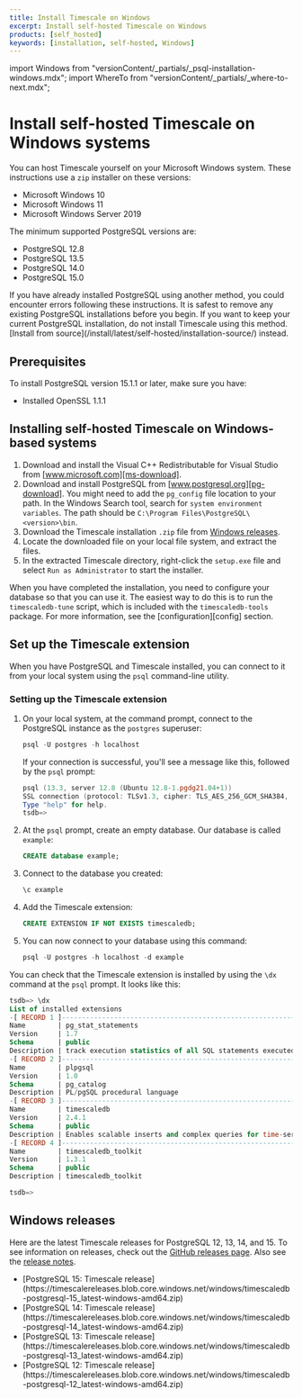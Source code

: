 ```yaml
---
title: Install Timescale on Windows
excerpt: Install self-hosted Timescale on Windows
products: [self_hosted]
keywords: [installation, self-hosted, Windows]
---
```


import Windows from "versionContent/_partials/_psql-installation-windows.mdx";
import WhereTo from "versionContent/_partials/_where-to-next.mdx";

# Install self-hosted Timescale on Windows systems

You can host Timescale yourself on your Microsoft Windows system.
These instructions use a `zip` installer on these versions:

*   Microsoft Windows 10
*   Microsoft Windows 11
*   Microsoft Windows Server 2019

The minimum supported PostgreSQL versions are:

*   PostgreSQL 12.8
*   PostgreSQL 13.5
*   PostgreSQL 14.0
*   PostgreSQL 15.0

<Highlight type="warning">
If you have already installed PostgreSQL using another method, you could
encounter errors following these instructions. It is safest to remove any
existing PostgreSQL installations before you begin. If you want to keep your
current PostgreSQL installation, do not install Timescale using this method.
[Install from source](/install/latest/self-hosted/installation-source/) instead.
</Highlight>

## Prerequisites

To install PostgreSQL version 15.1.1 or later, make sure you have:

*   Installed OpenSSL 1.1.1

<Procedure>

## Installing self-hosted Timescale on Windows-based systems

1.  Download and install the Visual C++ Redistributable for Visual Studio from
    [www.microsoft.com][ms-download].
1.  Download and install PostgreSQL from [www.postgresql.org][pg-download].
    You might need to add the `pg_config` file location to your path. In the Windows
    Search tool, search for `system environment variables`. The path should be
    `C:\Program Files\PostgreSQL\<version>\bin`.
2.  Download the Timescale installation `.zip` file from
    [Windows releases][windows-releases].
3.  Locate the downloaded file on your local file system, and extract the files.
4.  In the extracted Timescale directory, right-click the `setup.exe` file and
    select `Run as Administrator` to start the installer.

</Procedure>

When you have completed the installation, you need to configure your database so
that you can use it. The easiest way to do this is to run the `timescaledb-tune`
script, which is included with the `timescaledb-tools` package. For more
information, see the [configuration][config] section.

## Set up the Timescale extension

When you have PostgreSQL and Timescale installed, you can connect to it from
your local system using the `psql` command-line utility.

<Windows />

<Procedure>

### Setting up the Timescale extension

1.  On your local system, at the command prompt, connect to the PostgreSQL
    instance as the `postgres` superuser:

    ```powershell
    psql -U postgres -h localhost
    ```

    If your connection is successful, you'll see a message like this, followed
    by the `psql` prompt:

    ```powershell
    psql (13.3, server 12.8 (Ubuntu 12.8-1.pgdg21.04+1))
    SSL connection (protocol: TLSv1.3, cipher: TLS_AES_256_GCM_SHA384, bits: 256, compression: off)
    Type "help" for help.
    tsdb=>
    ```

1.  At the `psql` prompt, create an empty database. Our database is
    called `example`:

    ```sql
    CREATE database example;
    ```

1.  Connect to the database you created:

    ```sql
    \c example
    ```

1.  Add the Timescale extension:

    ```sql
    CREATE EXTENSION IF NOT EXISTS timescaledb;
    ```

1.  You can now connect to your database using this command:

    ```powershell
    psql -U postgres -h localhost -d example
    ```

</Procedure>

You can check that the Timescale extension is installed by using the `\dx`
command at the `psql` prompt. It looks like this:

```sql
tsdb=> \dx
List of installed extensions
-[ RECORD 1 ]------------------------------------------------------------------
Name        | pg_stat_statements
Version     | 1.7
Schema      | public
Description | track execution statistics of all SQL statements executed
-[ RECORD 2 ]------------------------------------------------------------------
Name        | plpgsql
Version     | 1.0
Schema      | pg_catalog
Description | PL/pgSQL procedural language
-[ RECORD 3 ]------------------------------------------------------------------
Name        | timescaledb
Version     | 2.4.1
Schema      | public
Description | Enables scalable inserts and complex queries for time-series data
-[ RECORD 4 ]------------------------------------------------------------------
Name        | timescaledb_toolkit
Version     | 1.3.1
Schema      | public
Description | timescaledb_toolkit

tsdb=>
```

## Windows releases

Here are the latest Timescale releases for PostgreSQL 12, 13, 14, and 15. To see
information on releases, check out the
[GitHub releases page][gh-releases]. Also see the
[release notes][release-notes].

*   <Tag type="download">
    [PostgreSQL 15: Timescale release](https://timescalereleases.blob.core.windows.net/windows/timescaledb-postgresql-15_latest-windows-amd64.zip)
    </Tag>
*   <Tag type="download">
    [PostgreSQL 14: Timescale release](https://timescalereleases.blob.core.windows.net/windows/timescaledb-postgresql-14_latest-windows-amd64.zip)
    </Tag>
*   <Tag type="download">
    [PostgreSQL 13: Timescale release](https://timescalereleases.blob.core.windows.net/windows/timescaledb-postgresql-13_latest-windows-amd64.zip)
    </Tag>
*   <Tag type="download">
    [PostgreSQL 12: Timescale release](https://timescalereleases.blob.core.windows.net/windows/timescaledb-postgresql-12_latest-windows-amd64.zip)
    </Tag>

<WhereTo />

[gh-releases]: https://github.com/timescale/timescaledb/releases
[install-psql]: /timescaledb/:currentVersion:/how-to-guides/connecting/psql/
[ms-download]: https://www.microsoft.com/en-us/download/details.aspx?id=48145
[pg-download]: https://www.postgresql.org/download/windows/
[release-notes]: /timescaledb/:currentVersion:/overview/release-notes/
[tutorials]: /timescaledb/:currentVersion:/tutorials/
[windows-releases]: #windows-releases
